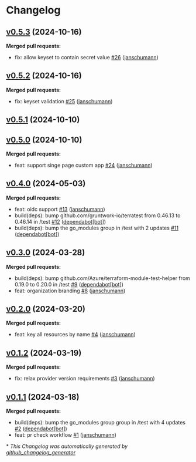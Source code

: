 # Changelog

## [v0.5.3](https://github.com/Schumann-IT/terraform-azureadb2c-b2c-directory/tree/v0.5.3) (2024-10-16)

**Merged pull requests:**

- fix: allow keyset to contain secret value [\#26](https://github.com/Schumann-IT/terraform-azureadb2c-b2c-directory/pull/26) ([janschumann](https://github.com/janschumann))

## [v0.5.2](https://github.com/Schumann-IT/terraform-azureadb2c-b2c-directory/tree/v0.5.2) (2024-10-16)

**Merged pull requests:**

- fix: keyset validation [\#25](https://github.com/Schumann-IT/terraform-azureadb2c-b2c-directory/pull/25) ([janschumann](https://github.com/janschumann))

## [v0.5.1](https://github.com/Schumann-IT/terraform-azureadb2c-b2c-directory/tree/v0.5.1) (2024-10-10)

## [v0.5.0](https://github.com/Schumann-IT/terraform-azureadb2c-b2c-directory/tree/v0.5.0) (2024-10-10)

**Merged pull requests:**

- feat: support singe page custom app [\#24](https://github.com/Schumann-IT/terraform-azureadb2c-b2c-directory/pull/24) ([janschumann](https://github.com/janschumann))

## [v0.4.0](https://github.com/Schumann-IT/terraform-azureadb2c-b2c-directory/tree/v0.4.0) (2024-05-03)

**Merged pull requests:**

- feat: oidc support [\#13](https://github.com/Schumann-IT/terraform-azureadb2c-b2c-directory/pull/13) ([janschumann](https://github.com/janschumann))
- build\(deps\): bump github.com/gruntwork-io/terratest from 0.46.13 to 0.46.14 in /test [\#12](https://github.com/Schumann-IT/terraform-azureadb2c-b2c-directory/pull/12) ([dependabot[bot]](https://github.com/apps/dependabot))
- build\(deps\): bump the go\_modules group in /test with 2 updates [\#11](https://github.com/Schumann-IT/terraform-azureadb2c-b2c-directory/pull/11) ([dependabot[bot]](https://github.com/apps/dependabot))

## [v0.3.0](https://github.com/Schumann-IT/terraform-azureadb2c-b2c-directory/tree/v0.3.0) (2024-03-28)

**Merged pull requests:**

- build\(deps\): bump github.com/Azure/terraform-module-test-helper from 0.19.0 to 0.20.0 in /test [\#9](https://github.com/Schumann-IT/terraform-azureadb2c-b2c-directory/pull/9) ([dependabot[bot]](https://github.com/apps/dependabot))
- feat: organization branding [\#8](https://github.com/Schumann-IT/terraform-azureadb2c-b2c-directory/pull/8) ([janschumann](https://github.com/janschumann))

## [v0.2.0](https://github.com/Schumann-IT/terraform-azureadb2c-b2c-directory/tree/v0.2.0) (2024-03-20)

**Merged pull requests:**

- feat: key all resources by name [\#4](https://github.com/Schumann-IT/terraform-azureadb2c-b2c-directory/pull/4) ([janschumann](https://github.com/janschumann))

## [v0.1.2](https://github.com/Schumann-IT/terraform-azureadb2c-b2c-directory/tree/v0.1.2) (2024-03-19)

**Merged pull requests:**

- fix: relax provider version requirements [\#3](https://github.com/Schumann-IT/terraform-azureadb2c-b2c-directory/pull/3) ([janschumann](https://github.com/janschumann))

## [v0.1.1](https://github.com/Schumann-IT/terraform-azureadb2c-b2c-directory/tree/v0.1.1) (2024-03-18)

**Merged pull requests:**

- build\(deps\): bump the go\_modules group group in /test with 4 updates [\#2](https://github.com/Schumann-IT/terraform-azureadb2c-b2c-directory/pull/2) ([dependabot[bot]](https://github.com/apps/dependabot))
- feat: pr check workflow [\#1](https://github.com/Schumann-IT/terraform-azureadb2c-b2c-directory/pull/1) ([janschumann](https://github.com/janschumann))



\* *This Changelog was automatically generated by [github_changelog_generator](https://github.com/github-changelog-generator/github-changelog-generator)*
